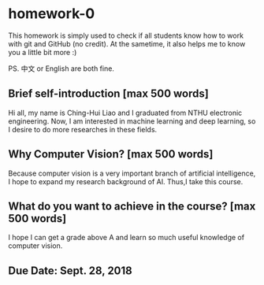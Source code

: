 # homework-0
This homework is simply used to check if all students know how to work with git and GitHub (no credit).
At the sametime, it also helps me to know you a little bit more :)

PS. 中文 or English are both fine.

## Brief self-introduction [max 500 words]
Hi all,
my name is Ching-Hui Liao and I graduated from NTHU electronic engineering.
Now, I am interested in machine learning and deep learning, so I desire to do 
more researches in these fields.
## Why Computer Vision? [max 500 words]
Because computer vision is a very important branch of artificial intelligence, I 
hope to expand my research background of AI. Thus,I take this course.
## What do you want to achieve in the course? [max 500 words]
I hope I can get a grade above A and learn so much useful knowledge of computer vision. 
## Due Date: Sept. 28, 2018
